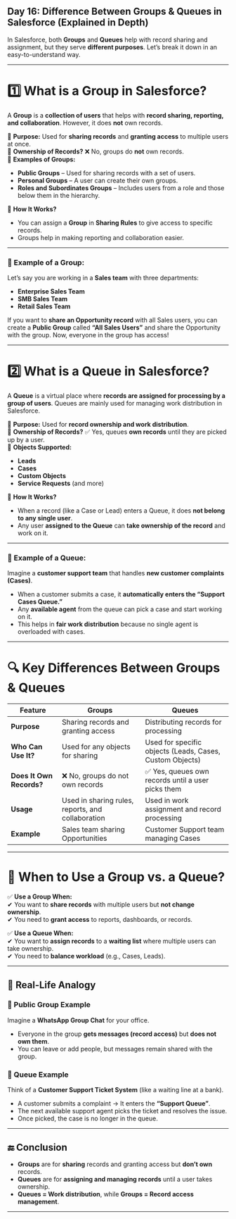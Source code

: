 ## **Day 16: Difference Between Groups & Queues in Salesforce (Explained in Depth)**  

In Salesforce, both **Groups** and **Queues** help with record sharing and assignment, but they serve **different purposes**. Let’s break it down in an easy-to-understand way.  

---

# **1️⃣ What is a Group in Salesforce?**  
A **Group** is a **collection of users** that helps with **record sharing, reporting, and collaboration**. However, it does **not** own records.  

🔹 **Purpose:** Used for **sharing records** and **granting access** to multiple users at once.  
🔹 **Ownership of Records?** ❌ No, groups do **not** own records.  
🔹 **Examples of Groups:**  
- **Public Groups** – Used for sharing records with a set of users.  
- **Personal Groups** – A user can create their own groups.  
- **Roles and Subordinates Groups** – Includes users from a role and those below them in the hierarchy.  

🔹 **How It Works?**  
- You can assign a **Group** in **Sharing Rules** to give access to specific records.  
- Groups help in making reporting and collaboration easier.  

---

### **🔹 Example of a Group:**  
Let’s say you are working in a **Sales team** with three departments:  
- **Enterprise Sales Team**  
- **SMB Sales Team**  
- **Retail Sales Team**  

If you want to **share an Opportunity record** with all Sales users, you can create a **Public Group** called **“All Sales Users”** and share the Opportunity with the group. Now, everyone in the group has access!  

---

# **2️⃣ What is a Queue in Salesforce?**  
A **Queue** is a virtual place where **records are assigned for processing by a group of users**. Queues are mainly used for managing work distribution in Salesforce.  

🔹 **Purpose:** Used for **record ownership and work distribution**.  
🔹 **Ownership of Records?** ✅ Yes, queues **own records** until they are picked up by a user.  
🔹 **Objects Supported:**  
- **Leads**  
- **Cases**  
- **Custom Objects**  
- **Service Requests** (and more)  

🔹 **How It Works?**  
- When a record (like a Case or Lead) enters a Queue, it does **not belong to any single user**.  
- Any user **assigned to the Queue** can **take ownership of the record** and work on it.  

---

### **🔹 Example of a Queue:**  
Imagine a **customer support team** that handles **new customer complaints (Cases)**.  
- When a customer submits a case, it **automatically enters the “Support Cases Queue.”**  
- Any **available agent** from the queue can pick a case and start working on it.  
- This helps in **fair work distribution** because no single agent is overloaded with cases.  

---

# **🔍 Key Differences Between Groups & Queues**  

| Feature  | **Groups**  | **Queues**  |
|----------|------------|------------|
| **Purpose** | Sharing records and granting access | Distributing records for processing |
| **Who Can Use It?** | Used for any objects for sharing | Used for specific objects (Leads, Cases, Custom Objects) |
| **Does It Own Records?** | ❌ No, groups do not own records | ✅ Yes, queues own records until a user picks them |
| **Usage** | Used in sharing rules, reports, and collaboration | Used in work assignment and record processing |
| **Example** | Sales team sharing Opportunities | Customer Support team managing Cases |

---

# **📌 When to Use a Group vs. a Queue?**  

✅ **Use a Group When:**  
✔ You want to **share records** with multiple users but **not change ownership**.  
✔ You need to **grant access** to reports, dashboards, or records.  

✅ **Use a Queue When:**  
✔ You want to **assign records** to a **waiting list** where multiple users can take ownership.  
✔ You need to **balance workload** (e.g., Cases, Leads).  

---

## **🔎 Real-Life Analogy**  

### **🏢 Public Group Example**  
Imagine a **WhatsApp Group Chat** for your office.  
- Everyone in the group **gets messages (record access)** but **does not own them**.  
- You can leave or add people, but messages remain shared with the group.  

### **📩 Queue Example**  
Think of a **Customer Support Ticket System** (like a waiting line at a bank).  
- A customer submits a complaint → It enters the **“Support Queue”**.  
- The next available support agent picks the ticket and resolves the issue.  
- Once picked, the case is no longer in the queue.  

---

## **🔚 Conclusion**  
- **Groups** are for **sharing** records and granting access but **don’t own** records.  
- **Queues** are for **assigning and managing records** until a user takes ownership.  
- **Queues = Work distribution**, while **Groups = Record access management**.  

---
